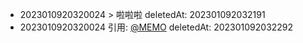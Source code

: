 - 2023010920320024 > 啦啦啦 deletedAt: 202301092032191
- 2023010920320024 引用: [@MEMO](2023010608050026) deletedAt: 202301092032292